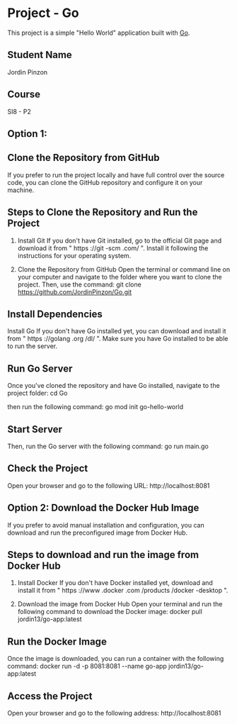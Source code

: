 # Project - Go

This project is a simple "Hello World" application built with [Go](https://golang.org/).

## Student Name

Jordin Pinzon

## Course

SI8 - P2

## Option 1: 
## Clone the Repository from GitHub
If you prefer to run the project locally and have full control over the source code, you can clone the GitHub repository and configure it on your machine.

## Steps to Clone the Repository and Run the Project
1. Install Git
If you don't have Git installed, go to the official Git page and download it from " https ://git -scm .com/ ". Install it following the instructions for your operating system.

2. Clone the Repository from GitHub
Open the terminal or command line on your computer and navigate to the folder where you want to clone the project. Then, use the command:
git clone https://github.com/JordinPinzon/Go.git

## Install Dependencies
Install Go
If you don't have Go installed yet, you can download and install it from " https ://golang .org /dl/ ". Make sure you have Go installed to be able to run the server.

## Run Go Server
Once you've cloned the repository and have Go installed, navigate to the project folder:
cd Go

then run the following command:
go mod init go-hello-world

## Start Server
Then, run the Go server with the following command:
go run main.go

## Check the Project
Open your browser and go to the following URL:
http://localhost:8081

## Option 2: Download the Docker Hub Image
If you prefer to avoid manual installation and configuration, you can download and run the preconfigured image from Docker Hub.

## Steps to download and run the image from Docker Hub
1. Install Docker
If you don't have Docker installed yet, download and install it from " https ://www .docker .com /products /docker -desktop ".

2. Download the image from Docker Hub
Open your terminal and run the following command to download the Docker image:
docker pull jordin13/go-app:latest

## Run the Docker Image
Once the image is downloaded, you can run a container with the following command:
docker run -d -p 8081:8081 --name go-app jordin13/go-app:latest

## Access the Project
Open your browser and go to the following address:
http://localhost:8081


